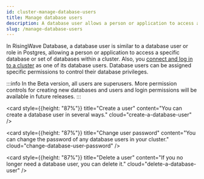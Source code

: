 ```yaml
---
id: cluster-manage-database-users
title: Manage database users
description: A database user allows a person or application to access a specific database or set of databases within a cluster.
slug: /manage-database-users
---
```


In RisingWave Database, a database user is similar to a database user or role in Postgres, allowing a person or application to access a specific database or set of databases within a cluster. Also, you [connect and log in to a cluster](cluster-connect-to-a-cluster.md) as one of its database users. Database users can be assigned specific permissions to control their database privileges.

:::info
In the Beta version, all users are superusers. More permission controls for creating new databases and users and login permissions will be available in future releases.
:::


<grid
 container
 direction="row"
 spacing="15"
 justifyContent="space-between"
 justifyItems="stretch"
 alignItems="stretch">

<grid item xs={12} sm={6} md={4}>

<card
style={{height: "87%"}}
title="Create a user"
content="You can create a database user in several ways."
cloud="create-a-database-user"
/>

</grid>

<grid item xs={12} sm={6} md={4}>

<card
style={{height: "87%"}}
title="Change user password"
content="You can change the password of any database users in your cluster."
cloud="change-database-user-password"
/>
  
</grid>

<grid item xs={12} sm={6} md={4}>

<card
style={{height: "87%"}}
title="Delete a user"
content="If you no longer need a database user, you can delete it."
cloud="delete-a-database-user"
/>
  
</grid>

</grid>

